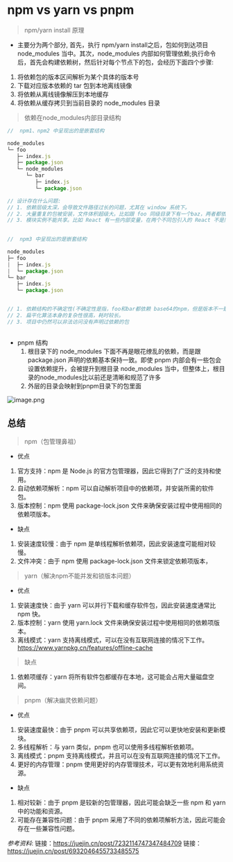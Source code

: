 # npm vs yarn vs pnpm


<!-- > npm 安装机制
- 首先，执行 npm install 之后，会检查和获取 npm 的配置，这里的优先级为：
    - 项目级的 .npmrc 文件 > 用户级的 .npmrc 文件 > 全局级的 .npmrc > npm 内置的 .npmrc 文件
    - 然后，检查项目中是否有 package-lock.json 文件：

- 如果有，检查 package-lock.json 和 package.json 声明的依赖是否一致：
    - 一致，直接使用 package-lock.json 中的信息，从网络或者缓存中加载依赖。
    - 不一致，根据下述流程中的不同版本进行处理。
  
- 如果没有，那么会根据 package.json 递归构建依赖树，然后就会根据构建好的依赖去下载完整的依赖资源，在下载的时候，会检查有没有相关的资源缓存：
    - 存在，直接解压到 node_modules 文件中。
    - 不存在，从 npm 远端仓库下载包，校验包的完整性，同时添加到缓存中，解压到 node_modules 中 -->


> npm/yarn install 原理
- 主要分为两个部分, 首先，执行 npm/yarn install之后，包如何到达项目 node_modules 当中。其次，node_modules 内部如何管理依赖;执行命令后，首先会构建依赖树，然后针对每个节点下的包，会经历下面四个步骤:
1. 将依赖包的版本区间解析为某个具体的版本号
2. 下载对应版本依赖的 tar 包到本地离线镜像
3. 将依赖从离线镜像解压到本地缓存
4. 将依赖从缓存拷贝到当前目录的 node_modules 目录


> 依赖在node_modules内部目录结构

```javascript
//  npm1、npm2 中呈现出的是嵌套结构

node_modules
└─ foo
   ├─ index.js
   ├─ package.json
   └─ node_modules
      └─ bar
         ├─ index.js
         └─ package.json

// 设计存在什么问题:
// 1. 依赖层级太深，会导致文件路径过长的问题，尤其在 window 系统下。
// 2. 大量重复的包被安装，文件体积超级大。比如跟 foo 同级目录下有一个baz，两者都依赖于同一个版本的lodash，那么 lodash 会分别在两者的 node_modules 中被安装，也就是重复安装。
// 3. 模块实例不能共享。比如 React 有一些内部变量，在两个不同包引入的 React 不是同一个模块实例，因此无法共享内部变量，导致一些不可预知的 bug。
           
```

```javascript
//  npm3 中呈现出的是嵌套结构

node_modules
├─ foo
|  ├─ index.js
|  └─ package.json
└─ bar
   ├─ index.js
   └─ package.json


// 1. 依赖结构的不确定性(不确定性是指，foo和bar都依赖 base64的npm，但是版本不一致，谁先被提到node_modules下面的是不确定的)。
// 2. 扁平化算法本身的复杂性很高，耗时较长。
// 3. 项目中仍然可以非法访问没有声明过依赖的包
           
```
- pnpm 结构
    1. 根目录下的 node_modules 下面不再是眼花缭乱的依赖，而是跟 package.json 声明的依赖基本保持一致。即使 pnpm 内部会有一些包会设置依赖提升，会被提升到根目录 node_modules 当中，但整体上，根目录的node_modules比以前还是清晰和规范了许多
    2. 外层的目录会映射到pnpm目录下的包里面

![image.png](https://p1-juejin.byteimg.com/tos-cn-i-k3u1fbpfcp/64c0cdbb6cf64187b9ca0c05b556f860~tplv-k3u1fbpfcp-watermark.image?)


## 总结
> npm（包管理鼻祖）

- 优点
1. 官方支持：npm 是 Node.js 的官方包管理器，因此它得到了广泛的支持和使用。
2. 自动依赖项解析：npm 可以自动解析项目中的依赖项，并安装所需的软件包。
3. 版本控制：npm 使用 package-lock.json 文件来确保安装过程中使用相同的依赖项版本。

- 缺点
1. 安装速度较慢：由于 npm 是单线程解析依赖项，因此安装速度可能相对较慢。
2. 文件冲突：由于 npm 使用 package-lock.json 文件来锁定依赖项版本，

> yarn（解决npm不能并发和锁版本问题）

- 优点
1. 安装速度快：由于 yarn 可以并行下载和缓存软件包，因此安装速度通常比 npm 快。
2. 版本控制：yarn 使用 yarn.lock 文件来确保安装过程中使用相同的依赖项版本。
3. 离线模式：yarn 支持离线模式，可以在没有互联网连接的情况下工作。https://www.yarnpkg.cn/features/offline-cache

> 缺点
1. 依赖项缓存：yarn 将所有软件包都缓存在本地，这可能会占用大量磁盘空间。

> pnpm（解决幽灵依赖问题）

- 优点
1. 安装速度最快：由于 pnpm 可以共享依赖项，因此它可以更快地安装和更新模块。
2. 多线程解析：与 yarn 类似，pnpm 也可以使用多线程解析依赖项。
3. 离线模式：pnpm 支持离线模式，并且可以在没有互联网连接的情况下工作。
4. 更好的内存管理：pnpm 使用更好的内存管理技术，可以更有效地利用系统资源。

- 缺点
1. 相对较新：由于 pnpm 是较新的包管理器，因此可能会缺乏一些 npm 和 yarn 中的功能和资源。
2. 可能存在兼容性问题：由于 pnpm 采用了不同的依赖项解析方法，因此可能会存在一些兼容性问题。


*参考资料*:
链接：https://juejin.cn/post/7232114747347484709
链接：https://juejin.cn/post/6932046455733485575


